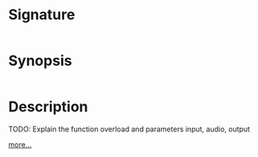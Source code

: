 # Signature
```vikid-signature
```

# Synopsis
```vikid-synopsis
```

# Description
TODO: Explain the function overload and parameters input, audio, output

[more...](audio)